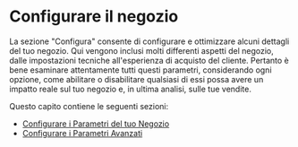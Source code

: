 # Configurare il negozio

La sezione "Configura" consente di configurare e ottimizzare alcuni dettagli del tuo negozio. Qui vengono inclusi molti differenti aspetti del negozio, dalle impostazioni tecniche all'esperienza di acquisto del cliente. Pertanto è bene esaminare attentamente tutti questi parametri, considerando ogni opzione, come abilitare o disabilitare qualsiasi di essi possa avere un impatto reale sul tuo negozio e, in ultima analisi, sulle tue vendite.  
  
Questo capito contiene le seguenti sezioni:

* [Configurare i Parametri del tuo Negozio](parametri-del-tuo-negozio/)
* [Configurare i Parametri Avanzati](parametri-avanzati/)

